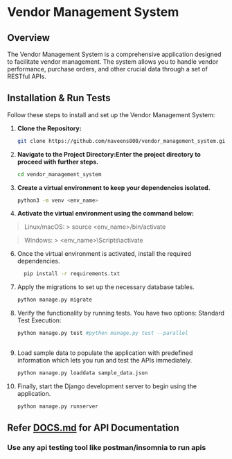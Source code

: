 # Vendor Management System

## Overview

The Vendor Management System is a comprehensive application designed to facilitate vendor management. The system allows you to handle vendor performance, purchase orders, and other crucial data through a set of RESTful APIs.

## Installation & Run Tests

Follow these steps to install and set up the Vendor Management System:

1. **Clone the Repository:**
   ```bash
   git clone https://github.com/naveens800/vendor_management_system.git
2. **Navigate to the Project Directory:Enter the project directory to proceed with further steps.**
    ```bash
    cd vendor_management_system

3. **Create a virtual environment to keep your dependencies isolated.**
    ```bash
    python3 -m venv <env_name>

4. **Activate the virtual environment using the command below:**

 > Linux/macOS:
     > source <env_name>/bin/activate

> Windows:
    > <env_name>\Scripts\activate

6. Once the virtual environment is activated, install the required dependencies.
    ```bash
      pip install -r requirements.txt

7. Apply the migrations to set up the necessary database tables.
    ```bash
    python manage.py migrate
8. Verify the functionality by running tests. You have two options:
  Standard Test Execution:
   ```bash
   python manage.py test #python manage.py test --parallel
      
9. Load sample data to populate the application with predefined information which lets you run and test the APIs immediately.
    ```bash
    python manage.py loaddata sample_data.json
11. Finally, start the Django development server to begin using the application.
    ```bash
    python manage.py runserver


## Refer [DOCS.md](./DOCS.md) for API Documentation
  ### Use any api testing tool like postman/insomnia to run apis
